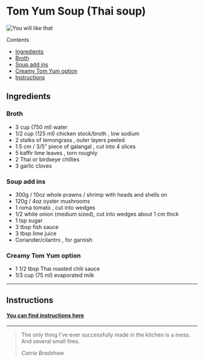 # Tom Yum Soup (Thai soup)
![You will like that](Tom-Yum.jpg)

Contents
* [Ingredients](#ingredients)
* [Broth](#broth)
* [Soup add ins](#soup-add-ins)
* [Creamy Tom Yum option](#creamy-tom-yum-option)
* [Instructions](#instructions)
## Ingredients

### Broth
* 3 cup (750 ml) water
* 1/2 cup (125 ml) chicken stock/broth , low sodium
* 2 stalks of lemongrass , outer layers peeled
* 1.5 cm / 3/5" piece of galangal , cut into 4 slices
* 5 kaffir lime leaves , torn roughly
* 2 Thai or birdseye chillies
* 3 garlic cloves
### Soup add ins
* 300g / 10oz whole prawns / shrimp with heads and shells on
* 120g / 4oz oyster mushrooms
* 1 roma tomato , cut into wedges
* 1/2 white onion (medium sized), cut into wedges about 1 cm thick
* 1 tsp sugar
* 3 tbsp fish sauce
* 3 tbsp lime juice
* Coriander/cilantro , for garnish
### Creamy Tom Yum option
* 1 1/2 tbsp Thai roasted chili sauce
* 1/3 cup (75 ml) evaporated milk
---
## Instructions
#### [You can find instructions here](https://www.recipetineats.com/tom-yum-soup-thai/)
---
>The only thing I've ever successfully made in the kitchen is a mess. And several small fires.
>
> *Carrie Bradshaw*
